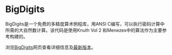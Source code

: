 # BigDigits
 BigDigits是一个免费的多精度算术例程库，用ANSI C编写，可以执行密码计算中所需的大自然数计算。该代码是使用Knuth Vol 2 和Menezes中的算法作为主要参考构建的。
 
浏览[BigDigits](https://www.di-mgt.com.au/bigdigits.html)网页查看详细信息及[最新版本](https://www.di-mgt.com.au/bigdigits.html#versionlatest)。
